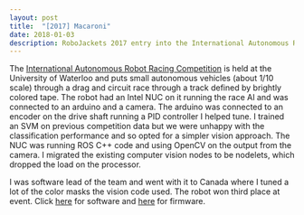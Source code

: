 ```yaml
---
layout: post
title:  "[2017] Macaroni"
date: 2018-01-03 
description: RoboJackets 2017 entry into the International Autonomous Robot Racing Competition
---
```


The <a href="https://robotracing.wordpress.com/">International Autonomous Robot Racing Competition</a> is held at the University of Waterloo and puts small autonomous vehicles (about 1/10 scale) through a drag and circuit race through a track defined by brightly colored tape. The robot had an Intel NUC on it running the race AI and was connected to an arduino and a camera. The arduino was connected to an encoder on the drive shaft running a PID controller I helped tune. I trained an SVM on previous competition data but we were unhappy with the classification performance and so opted for a simpler vision approach. The NUC was running ROS C++ code and using OpenCV on the output from the camera. I migrated the existing computer vision nodes to be nodelets, which dropped the load on the processor.

I was software lead of the team and went with it to Canada where I tuned a lot of the color masks the vision code used. The robot won third place at event. Click <a href="https://github.com/robojackets/roboracing-software" target="_blank">here</a> for software and <a href="https://github.com/robojackets/roboracing-firmware" target="_blank">here</a> for firmware.

<figure>
    <img src="{{ '/assets/img/iarrc.jpg' | prepend: site.baseurl }} " alt="">
</figure>
